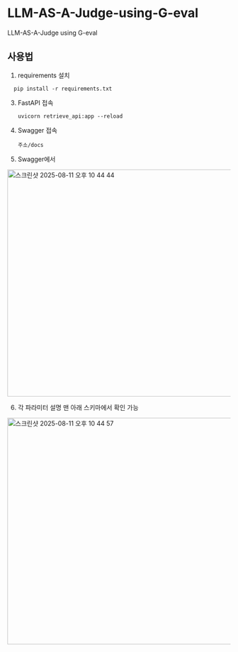 # LLM-AS-A-Judge-using-G-eval
LLM-AS-A-Judge using G-eval


## 사용법
1. requirements 설치
```
  pip install -r requirements.txt
  ```

3. FastAPI 접속
   ```
   uvicorn retrieve_api:app --reload
   ```
   
4. Swagger 접속
   ```
   주소/docs 
   ```
   
5. Swagger에서
<img width="1442" height="512" alt="스크린샷 2025-08-11 오후 10 44 44" src="https://github.com/user-attachments/assets/4d0447a9-f0e2-4d9f-8fbf-f723d4050d29" />


6. 각 파라미터 설명 맨 아래 스키마에서 확인 가능
<img width="729" height="511" alt="스크린샷 2025-08-11 오후 10 44 57" src="https://github.com/user-attachments/assets/5a6d80df-f696-4fba-a271-f927f1fa14d0" />
